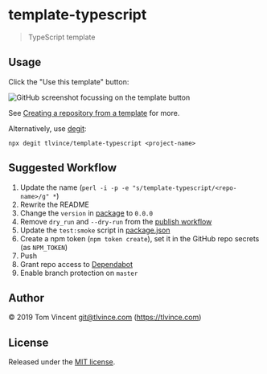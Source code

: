 # template-typescript

> TypeScript template

## Usage

Click the "Use this template" button:

![GitHub screenshot focussing on the template button](https://help.github.com/assets/images/help/repository/use-this-template-button.png)

See [Creating a repository from a template][docs] for more.

Alternatively, use [degit][]:

```shell
npx degit tlvince/template-typescript <project-name>
```

[docs]: https://help.github.com/en/github/creating-cloning-and-archiving-repositories/creating-a-repository-from-a-template
[degit]: https://github.com/Rich-Harris/degit

## Suggested Workflow

1. Update the name (`perl -i -p -e "s/template-typescript/<repo-name>/g" *`)
2. Rewrite the README
3. Change the `version` in [package](package.json) to `0.0.0`
4. Remove `dry_run` and `--dry-run` from the [publish workflow](.github/workflows/publish.yml)
5. Update the `test:smoke` script in [package.json](package.json)
6. Create a npm token (`npm token create`), set it in the GitHub repo secrets (as `NPM_TOKEN`)
7. Push
8. Grant repo access to [Dependabot](https://github.com/settings/installations/2625878)
9. Enable branch protection on `master`

## Author

© 2019 Tom Vincent <git@tlvince.com> (https://tlvince.com)

## License

Released under the [MIT license](https://tlvince.mit-license.org).
